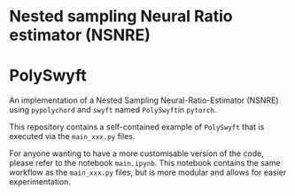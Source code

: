 # Nested sampling Neural Ratio estimator (NSNRE)

# PolySwyft

An implementation of a Nested Sampling Neural-Ratio-Estimator (NSNRE) using ``pypolychord``
and ``swyft`` named ``PolySwyft``in ``pytorch``.

This repository contains a self-contained example of ``PolySwyft`` that is executed via the ``main_xxx.py`` files.

For anyone wanting to have a more customisable version of the code, please refer to the notebook
``main.ipynb``. This notebook contains the same workflow as the ``main_xxx.py`` files, but is more modular and allows for easier experimentation.

